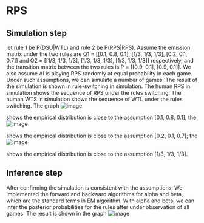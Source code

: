 # RPS

## Simulation step 
let rule 1 be P(DSU|WTL) and rule 2 be P(RPS|RPS). Assume the emission matrix under the two rules are
Q1 = [[0.1, 0.8, 0.1],
      [1/3, 1/3, 1/3],
      [0.2, 0.1, 0.7]]
and Q2 = [[1/3, 1/3, 1/3],
      [1/3, 1/3, 1/3],
      [1/3, 1/3, 1/3]] 
respectively, and the transition matrix between the two rules is 
P = [[0.9, 0.1],
        [0.9, 0.1]]. We also assume AI is playing RPS randomly at equal probability in each game. Under such assumptions, we can simulate a number of games. 
The result of the simulation is shown in rule-switching in simulation. The human RPS in simulation shows the sequence of RPS under the rules switching. The human WTS in simulation shows the sequence of WTL under the rules switching. The graph
![image](https://user-images.githubusercontent.com/75051599/196277452-e803f755-0adb-48ae-b5f4-234479411f5f.png)

shows the empirical distribution is close to the assumption [0.1, 0.8, 0.1]; the ![image](https://user-images.githubusercontent.com/75051599/196277169-4489b3bb-196a-4e26-8e91-53a28af1494a.png)

shows the empirical distribution is close to the assumption [0.2, 0.1, 0.7]; the ![image](https://user-images.githubusercontent.com/75051599/196276981-3ae4ee14-c409-464d-a00d-dd1569df2a48.png)

 shows the empirical distribution is close to the assumption [1/3, 1/3, 1/3]. 

## Inference step
After confirming the simulation is consistent with the assumptions. We implemented the forward and backward algorithms for alpha and beta, which are the standard terms in EM algorithm. With alpha and beta, we can infer the posterior probabilities for the rules after under observation of all games. The result is shown in the graph ![image](https://user-images.githubusercontent.com/75051599/196276600-87e02402-e5a3-4d10-8788-9c7bda594a2a.png)

        
 
